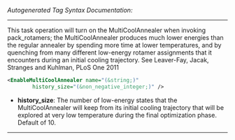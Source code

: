 <!-- THIS IS AN AUTOGENERATED FILE: Don't edit it directly, instead change the schema definition in the code itself. -->

_Autogenerated Tag Syntax Documentation:_

---
This task operation will turn on the MultiCoolAnnealer when invoking pack_rotamers; the MultiCoolAnnealer produces much lower energies than the regular annealer by spending more time at lower temperatures, and by quenching from many different low-energy rotamer assignments that it encounters during an initial cooling trajectory. See Leaver-Fay, Jacak, Stranges and Kuhlman, PLoS One 2011

```xml
<EnableMultiCoolAnnealer name="(&string;)"
        history_size="(&non_negative_integer;)" />
```

-   **history_size**: The number of low-energy states that the MultiCoolAnnealer will keep from its initial cooling trajectory that will be explored at very low temperature during the final optimization phase. Default of 10.

---
